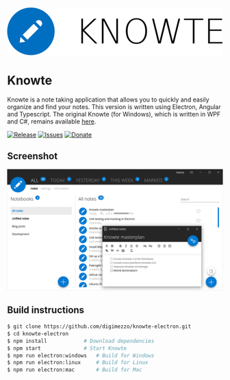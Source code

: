 ![Knowte](Knowte-logo.full.png)

# Knowte

Knowte is a note taking application that allows you to quickly and easily organize and find your notes. This version is written using Electron, Angular and Typescript. The original Knowte (for Windows), which is written in WPF and C#, remains available <a href="https://github.com/digimezzo/Knowte">here</a>.

[![Release](https://img.shields.io/github/release/digimezzo/Knowte-electron.svg?style=flat-square&include_prereleases)](https://github.com/digimezzo/Knowte-electron/releases/latest)
[![Issues](https://img.shields.io/github/issues/digimezzo/Knowte-electron.svg?style=flat-square)](https://github.com/digimezzo/Knowte-electron/issues)
[![Donate](https://img.shields.io/badge/Donate-PayPal-green.svg)](https://www.paypal.com/cgi-bin/webscr?cmd=_s-xclick&hosted_button_id=MQALEWTEZ7HX8)

## Screenshot

![Knowte2screenshot](Knowte.showcase.png)

## Build instructions

```bash
$ git clone https://github.com/digimezzo/knowte-electron.git
$ cd knowte-electron
$ npm install            # Download dependencies
$ npm start              # Start Knowte
$ npm run electron:windows   # Build for Windows
$ npm run electron:linux     # Build for Linux
$ npm run electron:mac       # Build for Mac
```
